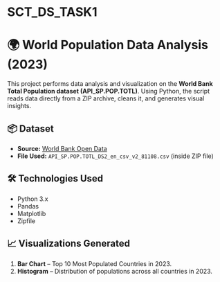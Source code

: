 # SCT_DS_TASK1
# 🌍 World Population Data Analysis (2023)

This project performs data analysis and visualization on the **World Bank Total Population dataset (API_SP.POP.TOTL)**. Using Python, the script reads data directly from a ZIP archive, cleans it, and generates visual insights.

## 📦 Dataset
- **Source:** [World Bank Open Data](https://data.worldbank.org/indicator/SP.POP.TOTL)
- **File Used:** `API_SP.POP.TOTL_DS2_en_csv_v2_81108.csv` (inside ZIP file)

## 🛠️ Technologies Used
- Python 3.x
- Pandas
- Matplotlib
- Zipfile

## 📈 Visualizations Generated
1. **Bar Chart** – Top 10 Most Populated Countries in 2023.
2. **Histogram** – Distribution of populations across all countries in 2023.


